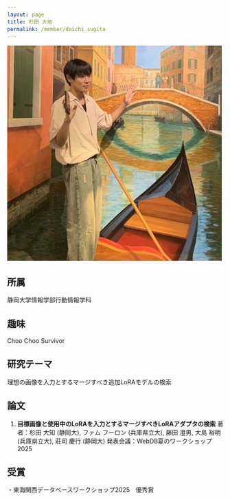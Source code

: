 ```yaml
---
layout: page
title: 杉田 大地
permalink: /member/daichi_sugita
---
```


![写真](/assets/img/members/daichi_sugita.jpg "杉田")

## 所属
静岡大学情報学部行動情報学科

## 趣味
Choo Choo Survivor

## 研究テーマ
理想の画像を入力とするマージすべき追加LoRAモデルの検索

## 論文
1. **目標画像と使用中のLoRAを入力とするマージすべきLoRAアダプタの検索**
著者：杉田 大知 (静岡大), ファム フーロン (兵庫県立大), 藤田 澄男, 大島 裕明 (兵庫県立大), 莊司 慶行 (静岡大)
発表会議：WebDB夏のワークショップ2025

## 受賞
・東海関西データベースワークショップ2025　優秀賞